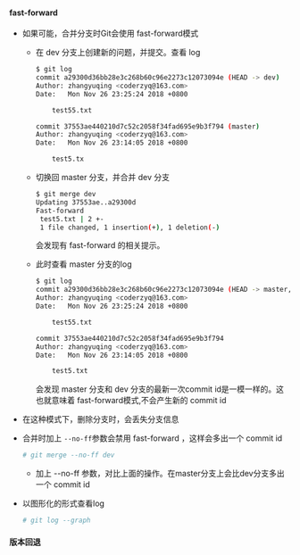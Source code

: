 #### fast-forward

- 如果可能，合并分支时Git会使用 fast-forward模式

  - 在 dev 分支上创建新的问题，并提交。查看 log

    ```bash
    $ git log
    commit a29300d36bb28e3c268b60c96e2273c12073094e (HEAD -> dev)
    Author: zhangyuqing <coderzyq@163.com>
    Date:   Mon Nov 26 23:25:24 2018 +0800
    
        test55.txt
    
    commit 37553ae440210d7c52c2058f34fad695e9b3f794 (master)
    Author: zhangyuqing <coderzyq@163.com>
    Date:   Mon Nov 26 23:14:05 2018 +0800
    
        test5.tx
    ```

  - 切换回 master 分支，并合并 dev 分支

    ```bash
    $ git merge dev
    Updating 37553ae..a29300d
    Fast-forward
     test5.txt | 2 +-
     1 file changed, 1 insertion(+), 1 deletion(-)
    ```

    会发现有 fast-forward 的相关提示。

  - 此时查看 master 分支的log

    ```bash
    $ git log
    commit a29300d36bb28e3c268b60c96e2273c12073094e (HEAD -> master, dev)
    Author: zhangyuqing <coderzyq@163.com>
    Date:   Mon Nov 26 23:25:24 2018 +0800
    
        test55.txt
    
    commit 37553ae440210d7c52c2058f34fad695e9b3f794
    Author: zhangyuqing <coderzyq@163.com>
    Date:   Mon Nov 26 23:14:05 2018 +0800
    
        test5.txt
    ```



    会发现 master 分支和 dev 分支的最新一次commit id是一模一样的。这也就意味着 fast-forward模式,不会产生新的 commit id

- 在这种模式下，删除分支时，会丢失分支信息

- 合并时加上 `--no-ff`参数会禁用 fast-forward ，这样会多出一个 commit id

  ```bash
  # git merge --no-ff dev
  ```

  - 加上 --no-ff 参数，对比上面的操作。在master分支上会比dev分支多出一个 commit id

- 以图形化的形式查看log

  ```BASH
  # git log --graph
  ```


#### 版本回退